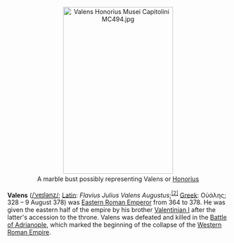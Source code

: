 <div class="photo" colspan="2" style="text-align: center; margin: 25px 0 10px;"><a class="image" href="https://en.wikipedia.org/wiki/File:Valens_Honorius_Musei_Capitolini_MC494.jpg"><img alt="Valens Honorius Musei Capitolini MC494.jpg" data-file-height="2575" data-file-width="1700" decoding="async" height="379" src="https://upload.wikimedia.org/wikipedia/commons/thumb/2/2d/Valens_Honorius_Musei_Capitolini_MC494.jpg/250px-Valens_Honorius_Musei_Capitolini_MC494.jpg" srcset="https://upload.wikimedia.org/wikipedia/commons/thumb/2/2d/Valens_Honorius_Musei_Capitolini_MC494.jpg/375px-Valens_Honorius_Musei_Capitolini_MC494.jpg 1.5x, //upload.wikimedia.org/wikipedia/commons/thumb/2/2d/Valens_Honorius_Musei_Capitolini_MC494.jpg/500px-Valens_Honorius_Musei_Capitolini_MC494.jpg 2x" width="250"/></a><div style="line-height:normal;padding-bottom:0.2em;padding-top:0.2em;">A marble bust possibly representing Valens or <a href="https://en.wikipedia.org/wiki/Honorius_(emperor)" title="Honorius (emperor)">Honorius</a></div></div>

[comment]: # 'breakpoint'
<p><b>Valens</b> (<span class="rt-commentedText nowrap"><span class="IPA nopopups noexcerpt"><a href="https://en.wikipedia.org/wiki/Help:IPA/English" title="Help:IPA/English">/<span style="border-bottom:1px dotted"><span title="/ˈ/: primary stress follows">ˈ</span><span title="'v' in 'vie'">v</span><span title="/eɪ/: 'a' in 'face'">eɪ</span><span title="'l' in 'lie'">l</span><span title="/ən/: 'on' in 'button'">ən</span><span title="'z' in 'zoom'">z</span></span>/</a></span></span>; <a class="mw-redirect" href="https://en.wikipedia.org/wiki/Latin_language" title="Latin language">Latin</a>: <i lang="la">Flavius Julius Valens Augustus</i>;<sup class="reference" id="cite_ref-2"><a href="#cite_note-2">[2]</a></sup> <a href="https://en.wikipedia.org/wiki/Greek_language" title="Greek language">Greek</a>: <span lang="grc" title="Ancient Greek language text">Οὐάλης</span>; 328 – 9 August 378) was <a class="mw-redirect" href="https://en.wikipedia.org/wiki/Roman_Emperor" title="Roman Emperor">Eastern Roman Emperor</a> from 364 to 378. He was given the eastern half of the empire by his brother <a href="https://en.wikipedia.org/wiki/Valentinian_I" title="Valentinian I">Valentinian I</a> after the latter's accession to the throne. Valens was defeated and killed in the <a href="https://en.wikipedia.org/wiki/Battle_of_Adrianople" title="Battle of Adrianople">Battle of Adrianople</a>, which marked the beginning of the collapse of the <a href="https://en.wikipedia.org/wiki/Western_Roman_Empire" title="Western Roman Empire">Western Roman Empire</a>.
</p>